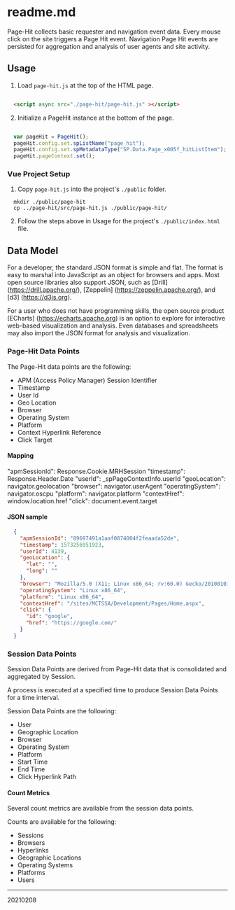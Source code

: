 # readme.md
Page-Hit collects basic requester and navigation event data.  Every mouse click on the site triggers a Page Hit event.  Navigation Page Hit events are persisted for aggregation and analysis of user agents and site activity.

## Usage

1. Load `page-hit.js` at the top of the HTML page.

``` html

  <script async src="./page-hit/page-hit.js" ></script>

```

2. Initialize a PageHit instance at the bottom of the page.

``` javascript

  var pageHit = PageHit();
  pageHit.config.set.spListName("page_hit");
  pageHit.config.set.spMetadataType("SP.Data.Page_x005f_hitListItem");
  pageHit.pageContext.set();

```

### Vue Project Setup

1. Copy `page-hit.js` into the project's `./public` folder.

``` 
  mkdir ./public/page-hit
  cp ../page-hit/src/page-hit.js ./public/page-hit/

```
2. Follow the steps above in Usage for the project's `./public/index.html` file.

## Data Model
For a developer, the standard JSON format is simple and flat.  The format is easy to marshal into JavaScript as an object for browsers and apps.  Most open source libraries also support JSON, such as [Drill] (https://drill.apache.org/), [Zeppelin] (https://zeppelin.apache.org/), and [d3] (https://d3js.org).  

For a user who does not have programming skills, the open source product [ECharts] (https://echarts.apache.org) is an option to explore for interactive web-based visualization and analysis.  Even databases and spreadsheets may also import the JSON format for analysis and visualization.

### Page-Hit Data Points
The Page-Hit data points are the following:

 * APM (Access Policy Manager) Session Identifier
 * Timestamp
 * User Id
 * Geo Location
 * Browser
 * Operating System
 * Platform
 * Context Hyperlink Reference
 * Click Target

#### Mapping

  "apmSessionId":     Response.Cookie.MRHSession
  "timestamp":        Response.Header.Date
  "userId":           _spPageContextInfo.userId
  "geoLocation":      navigator.geolocation
  "browser":          navigator.userAgent
  "operatingSystem":  navigator.oscpu
  "platform":         navigator.platform
  "contextHref":      window.location.href
  "click":            document.event.target

#### JSON sample

``` json
  {
    "apmSessionId": "89697491a1aaf0874004f2feaada52de",
    "timestamp": 1573256951923,
    "userId": 4139,
    "geoLocation": {
      "lat": "", 
      "long": ""
    },
    "browser": "Mozilla/5.0 (X11; Linux x86_64; rv:60.0) Gecko/20100101 Firefox/60.0",
    "operatingSystem": "Linux x86_64",
    "platform": "Linux x86_64",
    "contextHref": "/sites/MCTSSA/Development/Pages/Home.aspx",
    "click": {
      "id": "google",
      "href": "https://google.com/"
    }
  }
```

### Session Data Points
Session Data Points are derived from Page-Hit data that is consolidated and aggregated by Session.

A process is executed at a specified time to produce Session Data Points for a time interval.

Session Data Points are the following:

 * User
 * Geographic Location
 * Browser
 * Operating System
 * Platform
 * Start Time
 * End Time
 * Click Hyperlink Path

#### Count Metrics
Several count metrics are available from the session data points.

Counts are available for the following:

  * Sessions
  * Browsers
  * Hyperlinks
  * Geographic Locations
  * Operating Systems
  * Platforms
  * Users

---
20210208
